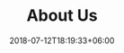 ---
title: "About Us"
date: 2018-07-12T18:19:33+06:00
heading : "WE ARE Codin.Work. A WEB AND MOBILE APP DEVELOPMENT COMPANY IN LUXEMBOURG."
description : "We are specialized in developing forward-thinking brand identities, websites, illustration and animation for all types of customers. And we do this by bringing our customers through each phase of the design process with us."
expertise_title: "Expertise"
expertise_sectors: ["Software Product Engineering", "Digital Transformation", "Software Development", "Cloud Services", "Mobile App Development", "Front-End Development", "Databases", "Back End Development", "DevOps", "Test Automation"]
---
